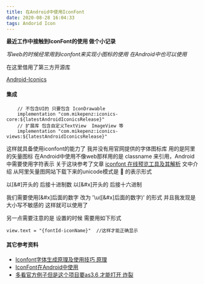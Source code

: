 ```yaml
---
title: 在Android中使用IconFont
date: 2020-08-28 16:04:33
tags: Andorid Icon
---
```

**最近工作中接触到IconFont的使用 做个小记录**

<!-- more -->

*写web的时候经常用到iconfont来实现小图标的使用 在Android中也可以使用*

在这里借用了第三方开源库

[Android-Iconics](https://github.com/mikepenz/Android-Iconics)


#### 集成

```
    // 不包含UI的 只要包含 IconDrawable
    implementation "com.mikepenz:iconics-core:${latestAndroidIconicsRelease}"
    // 扩展库 包含自定义TextView  ImageView 等
    implementation "com.mikepenz:iconics-views:${latestAndroidIconicsRelease}"
```

这样就具备使用iconfont的能力了  我并没有用官网提供的字体图标库 用的是阿里的矢量图标
在Android中使用不像web那样用的是 classname 来引用，Android中需要使用字符表示
关于这块参考了文章 [iconfont 在线预览工具及其解析](https://segmentfault.com/a/1190000020121850)
文中介绍 从阿里矢量图网站下载下来的unicode模式是 &#xe636; 的表示形式 

以[&#]开头的 后接十进制数
以[&#x]开头的 后接十六进制

我们需要使用[&#x]后面的数字 改为 '\u([&#x]后面的数字)' 的形式 并且我发现是大小写不敏感的  这样就可以使用了

另一点需要注意的是 设置的时候 需要用如下形式

```
view.text = "{fontId-iconName}"  //这样才能正确显示
```

#### 其它参考资料
- [Iconfont字体生成原理及使用技巧
原理](https://www.iconfont.cn/help/article_detail?article_id=1)
- [IconFont在Android中使用](https://www.jianshu.com/p/f872e2ff78d9)
- [多看官方例子但是这个项目要as3.6 才能打开 炸裂](https://github.com/mikepenz/Android-Iconics)

